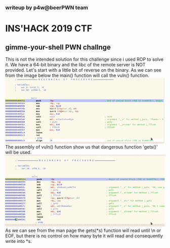 ### writeup by p4w@beerPWN team

# INS'HACK 2019 CTF
## gimme-your-shell PWN challnge

This is not the intended solution for this challenge since i used ROP to solve it.
We have a 64-bit binary and the libc of the remote server is NOT provided.
Let's start with a little bit of reverse on the binary.
As we can see from the image below the main() function will call the vuln() function.
![alt text](images/main.png)
The assembly of vuln() function show us that dangerous function 'gets()' will be used.
![alt text](images/vuln.png)
As we can see from the man page the gets(*s) function will read until \n or EOF, but there is no control on how many byte it will read and consequently write into *s.
